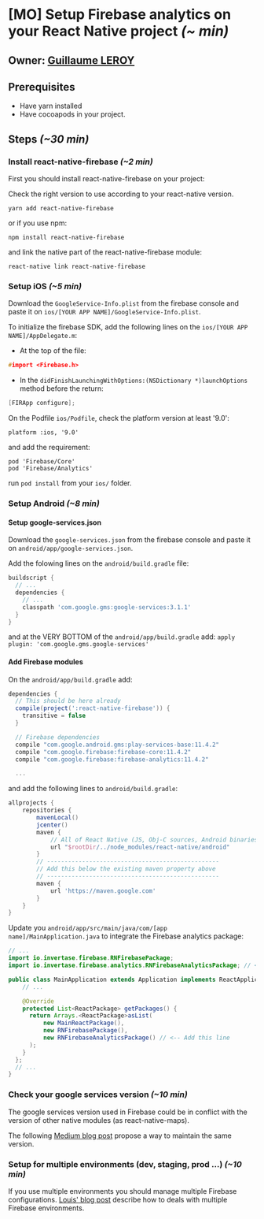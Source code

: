 
# [MO] Setup Firebase analytics on your React Native project *(~<Time> min)*

## Owner: [Guillaume LEROY](http://github.com/GuillaumeLe/)

## Prerequisites
* Have yarn installed
* Have cocoapods in your project.

## Steps *(~30 min)*
### Install react-native-firebase *(~2 min)*
First you should install react-native-firebase on your project:

Check the right version to use according to your react-native version.

`yarn add react-native-firebase`

or if you use npm:

`npm install react-native-firebase`

and link the native part of the react-native-firebase module:

`react-native link react-native-firebase`

### Setup iOS *(~5 min)*
Download the `GoogleService-Info.plist` from the firebase console and paste it on `ios/[YOUR APP NAME]/GoogleService-Info.plist`.

To initialize the firebase SDK, add the following lines on the `ios/[YOUR APP NAME]/AppDelegate.m`:

* At the top of the file:
```c
#import <Firebase.h>
```

* In the `didFinishLaunchingWithOptions:(NSDictionary *)launchOptions` method before the return:
```c
[FIRApp configure];
```

On the Podfile `ios/Podfile`, check the platform version at least '9.0':

`platform :ios, '9.0'`

and add the requirement:
```
pod 'Firebase/Core'
pod 'Firebase/Analytics'
```

run `pod install` from your `ios/` folder.

### Setup Android *(~8 min)*
#### Setup google-services.json
Download the `google-services.json` from the firebase console and paste it on `android/app/google-services.json`.

Add the folowing lines on the `android/build.gradle` file:
```gradle
buildscript {
  // ...
  dependencies {
    // ...
    classpath 'com.google.gms:google-services:3.1.1'
  }
}
```

and at the VERY BOTTOM of the `android/app/build.gradle` add:
`apply plugin: 'com.google.gms.google-services'`

#### Add Firebase modules
On the `android/app/build.gradle` add:
```gradle
dependencies {
  // This should be here already
  compile(project(':react-native-firebase')) {
    transitive = false
  }

  // Firebase dependencies
  compile "com.google.android.gms:play-services-base:11.4.2"
  compile "com.google.firebase:firebase-core:11.4.2"
  compile "com.google.firebase:firebase-analytics:11.4.2"

  ...
```

and add the following lines to `android/build.gradle`:
```gradle
allprojects {
    repositories {
        mavenLocal()
        jcenter()
        maven {
            // All of React Native (JS, Obj-C sources, Android binaries) is installed from npm
            url "$rootDir/../node_modules/react-native/android"
        }
        // -------------------------------------------------
        // Add this below the existing maven property above
        // -------------------------------------------------
        maven {
            url 'https://maven.google.com'
        }
    }
}
```

Update you `android/app/src/main/java/com/[app name]/MainApplication.java` to integrate the Firebase analytics package:

```java
// ...
import io.invertase.firebase.RNFirebasePackage;
import io.invertase.firebase.analytics.RNFirebaseAnalyticsPackage; // <-- Add this line

public class MainApplication extends Application implements ReactApplication {
    // ...

    @Override
    protected List<ReactPackage> getPackages() {
      return Arrays.<ReactPackage>asList(
          new MainReactPackage(),
          new RNFirebasePackage(),
          new RNFirebaseAnalyticsPackage() // <-- Add this line
      );
    }
  };
  // ...
}
```


### Check your google services version *(~10 min)*

The google services version used in Firebase could be in conflict with the version of other native modules (as react-native-maps).

The following [Medium blog post](https://medium.com/@suchydan/how-to-solve-google-play-services-version-collision-in-gradle-dependencies-ef086ae5c75f) propose a way to maintain the same version.

### Setup for multiple environments (dev, staging, prod ...) *(~10 min)*

If you use multiple environments you should manage multiple Firebase configurations. [Louis' blog post](https://medium.com/bam-tech/setup-firebase-on-ios-android-with-multiple-environments-ad4e7ef35607) describe how to deals with multiple Firebase environments.
